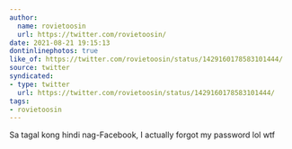```yaml
---
author:
  name: rovietoosin
  url: https://twitter.com/rovietoosin/
date: 2021-08-21 19:15:13
dontinlinephotos: true
like_of: https://twitter.com/rovietoosin/status/1429160178583101444/
source: twitter
syndicated:
- type: twitter
  url: https://twitter.com/rovietoosin/status/1429160178583101444/
tags:
- rovietoosin
---
```


Sa tagal kong hindi nag-Facebook, I actually forgot my password lol wtf
